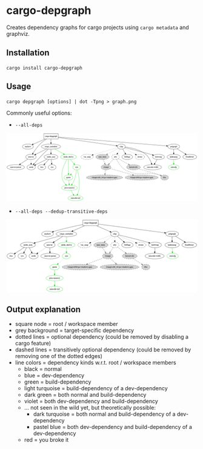 # cargo-depgraph

Creates dependency graphs for cargo projects using `cargo metadata` and graphviz.

## Installation

`cargo install cargo-depgraph`

## Usage

`cargo depgraph [options] | dot -Tpng > graph.png`

Commonly useful options:

* `--all-deps`

![cargo-depgraph's dependency graph](graph_all.png)

* `--all-deps --dedup-transitive-deps`

![cargo-depgraph's dependency graph with transitive dependency edges de-duplicated](graph_all_deduped.png)

## Output explanation

* square node = root / workspace member
* grey background = target-specific dependency
* dotted lines = optional dependency (could be removed by disabling a cargo feature)
* dashed lines = transitively optional dependency (could be removed by removing one of the dotted
  edges)
* line colors = dependency kinds w.r.t. root / workspace members
  * black = normal
  * blue = dev-dependency
  * green = build-dependency
  * light turquoise = build-dependency of a dev-dependency
  * dark green = both normal and build-dependency
  * violet = both dev-dependency and build-dependency
  * … not seen in the wild yet, but theoretically possible:
    * dark turquoise = both normal and build-dependency of a dev-dependency
    * pastel blue = both dev-dependency and build-dependency of a dev-dependency
  * red = you broke it
